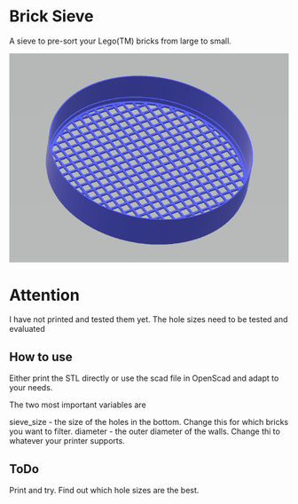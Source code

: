 # Brick Sieve
A sieve to pre-sort your Lego(TM) bricks from large to small.

![Sieve 8mm](https://raw.githubusercontent.com/misel228/brick_sieve/main/sieve_8mm.png "Sieve 8mm holes")

# Attention

I have not printed and tested them yet. The hole sizes need to be tested and evaluated

## How to use

Either print the STL directly or use the scad file in OpenScad and adapt to your needs.

The two most important variables are

sieve_size - the size of the holes in the bottom. Change this for which bricks you want to filter.
diameter - the outer diameter of the walls. Change thi to whatever your printer supports.

## ToDo

Print and try. Find out which hole sizes are the best.